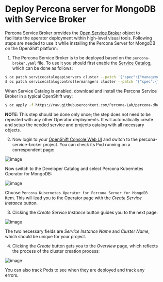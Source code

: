 # Deploy Percona server for MongoDB with Service Broker

Percona Service Broker provides the [Open Service Broker](https://www.openservicebrokerapi.org/) object to facilitate the operator deployment within high-level visual tools. Following steps are needed to use it while installing the Percona Server for MongoDB on the OpenShift platform:


1. The Percona Service Broker is to be deployed based on the `percona-broker.yaml` file. To use it you should first enable the [Service Catalog](https://docs.openshift.com/container-platform/4.1/applications/service_brokers/installing-service-catalog.html), which can be done as follows:

```bash
$ oc patch servicecatalogapiservers cluster --patch '{"spec":{"managementState":"Managed"}}' --type=merge
$ oc patch servicecatalogcontrollermanagers cluster --patch '{"spec":{"managementState":"Managed"}}' --type=merge
```

When Service Catalog is enabled, download and install the Percona Service
Broker in a typical OpenShift way:

```bash
$ oc apply -f https://raw.githubusercontent.com/Percona-Lab/percona-dbaas-cli/broker/deploy/percona-broker.yaml
```

**NOTE**: This step should be done only once; the step does not need to be repeated
with any other Operator deployments. It will automatically create and setup
the needed service and projects catalog with all necessary objects.


2. Now login to your [OpenShift Console Web UI](https://github.com/openshift/console) and switch to the percona-service-broker project. You can check its Pod running on a correspondent page:



![image](img/broker-pods.png)

Now switch to the Developer Catalog and select Percona Kubernetes Operator
for MongoDB:



![image](img/broker-dev-catalog.png)

Choose `Percona Kubernetes Operator for Percona Server for MongoDB` item.
This will lead you to the Operator page with the *Create Service Instance*
button.


3. Clicking the *Create Service Instance* button guides you to the next page:



![image](img/broker-create-service-instance.png)

The two necessary fields are *Service Instance Name* and *Cluster Name*,
which should be unique for your project.


4. Clicking the *Create* button gets you to the *Overview* page, which reflects
the process of the cluster creation process:



![image](img/broker-creation.png)

You can also track Pods to see when they are deployed and track any errors.
